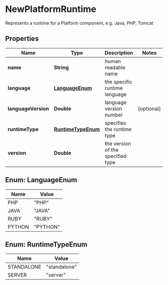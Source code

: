 

# NewPlatformRuntime

Represents a runtime for a Platform component, e.g. Java, PHP, Tomcat
## Properties

Name | Type | Description | Notes
------------ | ------------- | ------------- | -------------
**name** | **String** | human readable name | 
**language** | [**LanguageEnum**](#LanguageEnum) | the specific runtime language | 
**languageVersion** | **Double** | language version number |  [optional]
**runtimeType** | [**RuntimeTypeEnum**](#RuntimeTypeEnum) | specifies the runtime type | 
**version** | **Double** | the version of the specified type | 



## Enum: LanguageEnum

Name | Value
---- | -----
PHP | &quot;PHP&quot;
JAVA | &quot;JAVA&quot;
RUBY | &quot;RUBY&quot;
PYTHON | &quot;PYTHON&quot;



## Enum: RuntimeTypeEnum

Name | Value
---- | -----
STANDALONE | &quot;standalone&quot;
SERVER | &quot;server&quot;



